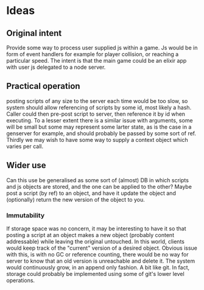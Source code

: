 # Ideas

## Original intent
Provide some way to process user supplied js within a game. Js would be in form of event handlers for example for player collision, or reaching a particular speed. The intent is that the main game could be an elixir app with user js delegated to a node server.

## Practical operation
posting scripts of any size to the server each time would be too slow, so system should allow referencing of scripts by some id, most likely a hash. Caller could then pre-post script to server, then reference it by id when executing. To a lesser extent there is a similar issue with arguments, some will be small but some may represent some larter state, as is the case in a genserver for example, and should probably be passed by some sort of ref. Thirdly we may wish to have some way to supply a context object which varies per call.

## Wider use
Can this use be generalised as some sort of (almost) DB in which scripts and js objects are stored, and the one can be applied to the other? Maybe post a script (by ref) to an object, and have it update the object and (optionally) return the new version of the object to you.

### Immutability
If storage space was no concern, it may be interesting to have it so that posting a script at an object makes a new object (probably content addressable) while leaving the original untouched. In this world, clients would keep track of the "current" version of a desired object. Obvious issue with this, is with no GC or reference counting, there would be no way for server to know that an old version is unreachable and delete it. The system would continuously grow, in an append only fashion. A bit like git. In fact, storage could probably be implemented using some of git's lower level operations.